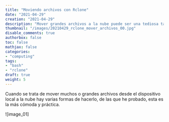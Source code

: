 ```yaml
---
title: "Moviendo archivos con Rclone"
date: "2021-04-29"
creation: "2021-04-29"
description: "Mover grandes archivos a la nube puede ser una tediosa tarea, con Rclone se simplifica bastante."
thumbnail: "/images/20210429_rclone_mover_archivos_00.jpg"
disable_comments: true
authorbox: false
toc: false
mathjax: false
categories:
- "computing"
tags:
- "bash"
- "rclone"
draft: true
weight: 5
---
```

Cuando se trata de mover muchos o grandes archivos desde el dispositivo local a la nube hay varias formas de hacerlo, de las que he probado, esta es la más cómoda y práctica.
<!--more-->



![image_01]

[link]: https://www.google.es

[image-01]: /images/20210429_rclone_mover_archivos_01.jpg
